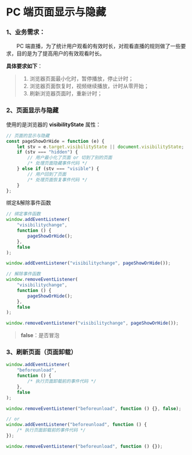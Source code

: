 # PC 端页面显示与隐藏

### 1、业务需求：

&emsp;&emsp;PC 端直播，为了统计用户观看的有效时长，对观看直播的规则做了一些要求，目的是为了提高用户的有效观看时长。

**具体要求如下**：

> 1. 浏览器页面最小化时，暂停播放，停止计时；
> 2. 浏览器页面恢复时，视频继续播放，计时从零开始；
> 3. 刷新浏览器页面时，重新计时；

### 2、页面显示与隐藏

使用的是浏览器的 **visibilityState** 属性：

```javascript title="页面显示与隐藏"
// 页面的显示与隐藏
const pageShowOrHide = function (e) {
	let stv = e.target.visibilityState || document.visibilityState;
	if (stv === "hidden") {
		// 用户最小化了页面 or 切到了别的页面
		/* 处理页面隐藏事件代码 */
	} else if (stv === "visible") {
		// 用户回到了页面
		/* 处理页面恢复事件代码 */
	}
};
```

绑定&解除事件函数

```javascript title="事件监听"
// 绑定事件函数
window.addEventListener(
	"visibilitychange",
	function () {
		pageShowOrHide();
	},
	false
);

window.addEventListener("visibilitychange", pageShowOrHide());

// 解除事件函数
window.removeEventListener(
	"visibilitychange",
	function () {
		pageShowOrHide();
	},
	false
);

window.removeEventListener("visibilitychange", pageShowOrHide());
```

> **false**：是否冒泡

### 3、刷新页面（页面卸载）

```javascript title="刷新页面"
window.addEventListener(
	"beforeunload",
	function () {
		/* 执行页面卸载前的事件代码 */
	},
	false
);

window.removeEventListener("beforeunload", function () {}, false);

// or
window.addEventListener("beforeunload", function () {
	/* 执行页面卸载前的事件代码 */
});

window.removeEventListener("beforeunload", function () {});
```
